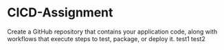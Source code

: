 # CICD-Assignment
Create a GitHub repository that contains your application code, along with workflows that execute steps to test, package, or deploy it.
test1
test2
